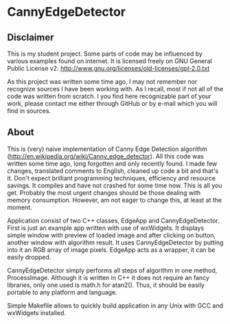 CannyEdgeDetector
=================

Disclaimer
----------

This is my student project. Some parts of code may be influenced by various
examples found on internet. It is licensed freely on GNU General Public License
v2: http://www.gnu.org/licenses/old-licenses/gpl-2.0.txt

As this project was written some time ago, I may not remember nor recognize
sources I have been working with. As I recall, most if not all of the code
was written from scratch. I you find here recognizable part of your work, please
contact me either through GitHub or by e-mail which you will find in sources.

About
-----

This is (very) naive implementation of Canny Edge Detection algorithm
(http://en.wikipedia.org/wiki/Canny_edge_detector). All this code was written
some time ago, long forgotten and only recently found. I made few changes,
translated comments to English, cleaned up code a bit and that's it. Don't
expect brilliant programming techniques, efficiency and resource savings.
It compiles and have not crashed for some time now. This is all you get.
Probably the most urgent changes should be those dealing with memory
consumption. However, am not eager to change this, at least at the moment.

Application consist of two C++ classes, EdgeApp and CannyEdgeDetector.
First is just an example app written with use of wxWidgets. It displays simple
window with preview of loaded image and after clicking on button, another window
with algorithm result. It uses CannyEdgeDetector by putting into it an RGB
array of image pixels. EdgeApp acts as a wrapper, it can be easily dropped.

CannyEdgeDetector simply performs all steps of algorithm in one method,
ProcessImage. Although it is written in C++ it does not require an fancy
libraries, only one used is math.h for atan2(). Thus, it should be easily
portable to any platform and language.

Simple Makefile allows to quickly build application in any Unix with GCC and
wxWidgets installed.
